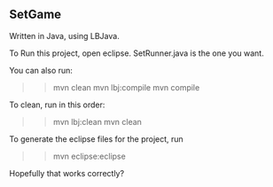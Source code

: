 ## SetGame

Written in Java, using LBJava. 

To Run this project, open eclipse. SetRunner.java is the one you want.

You can also run:

>> mvn clean
>> mvn lbj:compile
>> mvn compile

To clean, run in this order:

>> mvn lbj:clean
>> mvn clean

To generate the eclipse files for the project, run

>> mvn eclipse:eclipse

Hopefully that works correctly?

